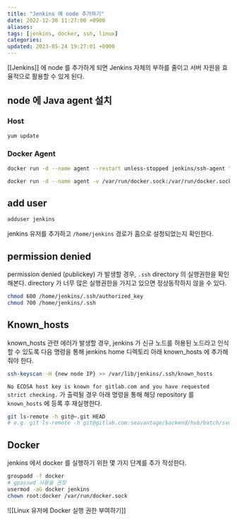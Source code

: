 ```yaml
---
title: "Jenkins 에 node 추가하기"
date: 2022-12-30 11:27:00 +0900
aliases: 
tags: [jenkins, docker, ssh, linux]
categories: 
updated: 2023-05-24 19:27:01 +0900
---
```


[[Jenkins]] 에 node 를 추가하게 되면 Jenkins 자체의 부하를 줄이고 서버 자원을 효율적으로 활용할 수 있게 된다.

## node 에 Java agent 설치

### Host

```bash
yum update
```

### Docker Agent

```bash
docker run -d --name agent --restart unless-stopped jenkins/ssh-agent "publickey"
```

```bash
docker run -d --name agent -v /var/run/docker.sock:/var/run/docker.sock --restart unless-stopped jenkins/ssh-agent "publickey"
```

## add user

```bash
adduser jenkins
```

jenkins 유저를 추가하고 `/home/jenkins` 경로가 홈으로 설정되었는지 확인한다.

## permission denied

permission denied (publickey) 가 발생할 경우, `.ssh` directory 의 실행권한을 확인해본다. directory 가 너무 많은 실행권한을 가지고 있으면 정상동작하지 않을 수 있다.

```bash
chmod 600 /home/jenkins/.ssh/authorized_key
chmod 700 /home/jenkins/.ssh
```

## Known_hosts

known_hosts 관련 에러가 발생할 경우, jenkins 가 신규 노드를 허용된 노드라고 인식할 수 있도록 다음 명령을 통해 jenkins home 디렉토리 아래 known_hosts 에 추가해줘야 한다.

```bash
ssh-keyscan -H {new node IP} >> /var/lib/jenkins/.ssh/known_hosts
```

`No ECDSA host key is known for gitlab.com and you have requested strict checking.` 가 출력될 경우 아래 명령을 통해 해당 repository 를 `known_hosts` 에 등록 후 재실행한다.

```bash
git ls-remote -h git@~.git HEAD
# e.g. git ls-remote -h git@gitlab.com:seavantage/backend/hub/batch/svmp-ship-to-s3-batch.git HEAD
```

## Docker

jenkins 에서 docker 를 실행하기 위한 몇 가지 단계를 추가 작성한다.

```bash
groupadd -f docker
# gpasswd 사용을 권장
usermod -aG docker jenkins
chown root:docker /var/run/docker.sock
```

![[Linux 유저에 Docker 실행 권한 부여하기]]
